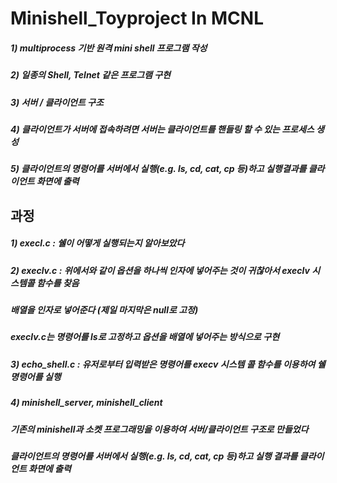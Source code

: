 # Minishell_Toyproject In MCNL
##### 1) multiprocess 기반 원격 mini shell 프로그램 작성
##### 2) 일종의 Shell, Telnet 같은 프로그램 구현
##### 3) 서버 / 클라이언트 구조
##### 4) 클라이언트가 서버에 접속하려면 서버는 클라이언트를 핸들링 할 수 있는 프로세스 생성
##### 5) 클라이언트의 명령어를 서버에서 실행(e.g. ls, cd, cat, cp 등)하고 실행결과를 클라이언트 화면에 출력             
    
    
## 과정
##### 1) execl.c : 쉘이 어떻게 실행되는지 알아보았다
##### 2) execlv.c : 위에서와 같이 옵션을 하나씩 인자에 넣어주는 것이 귀찮아서 execlv 시스템콜 함수를 찾음
#####               배열을 인자로 넣어준다 (제일 마지막은 null로 고정)
#####               execlv.c는 명령어를 ls로 고정하고 옵션을 배열에 넣어주는 방식으로 구현
##### 3) echo_shell.c : 유저로부터 입력받은 명령어를 execv 시스템 콜 함수를 이용하여 쉘 명령어를 실행
##### 4) minishell_server, minishell_client
#####       기존의 minishell과 소켓 프로그래밍을 이용하여 서버/클라이언트 구조로 만들었다
#####       클라이언트의 명령어를 서버에서 실행(e.g. ls, cd, cat, cp 등)하고 실행 결과를 클라이언트 화면에 출력

